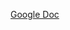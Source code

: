 
[Google Doc](https://docs.google.com/a/hanheide.net/spreadsheets/d/15lA0n7C6Gsudk7PH6Yssescuj9VsvsCW8rV5-Hpl-kM/edit?usp=docslist_api)
